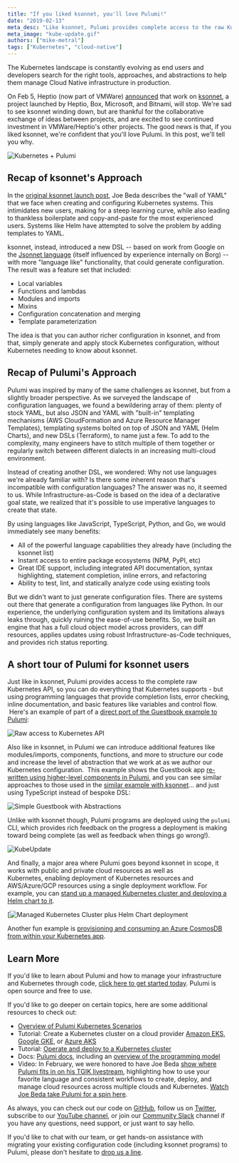 ```yaml
---
title: "If you liked ksonnet, you'll love Pulumi!"
date: "2019-02-13"
meta_desc: "Like ksonnet, Pulumi provides complete access to the raw Kubernetes API, and supports additional features like modules/imports, components, functions, and more."
meta_image: "kube-update.gif"
authors: ["mike-metral"]
tags: ["Kubernetes", "cloud-native"]
---
```


The Kubernetes landscape is constantly evolving as end users and
developers search for the right tools, approaches, and abstractions to
help them manage Cloud Native infrastructure in production.

On Feb 5, Heptio (now part of VMWare)
[announced](https://news.vmware.com/releases/vmware-to-acquire-heptio-to-accelerate-enterprise-adoption-of-kubernetes-on-premises-and-across-multi-cloud-environments)
that work on [ksonnet](https://github.com/ksonnet), a project launched
by Heptio, Box, Microsoft, and Bitnami, will stop. We're sad to see
ksonnet winding down, but are thankful for the collaborative exchange of
ideas between projects, and are excited to see continued investment in
VMWare/Heptio's other projects. The good news is that, if you liked
ksonnet, we're confident that you'll love Pulumi. In this post, we'll
tell you why.
<!--more-->

![Kubernetes + Pulumi](./hero.png)

## Recap of ksonnet's Approach

In the [original ksonnet launch post](https://blog.heptio.com/ksonnet-intro-43f6183a97a6), Joe Beda
describes the "wall of YAML" that we face when creating and configuring
Kubernetes systems. This intimidates new users, making for a steep
learning curve, while also leading to thankless boilerplate and
copy-and-paste for the most experienced users. Systems like Helm have
attempted to solve the problem by adding templates to YAML.

ksonnet, instead, introduced a new DSL -- based on work from Google on
the [Jsonnet language](https://jsonnet.org/) (itself influenced by
experience internally on Borg) -- with more "language like"
functionality, that could generate configuration. The result was a
feature set that included:

- Local variables
- Functions and lambdas
- Modules and imports
- Mixins
- Configuration concatenation and merging
- Template parameterization

The idea is that you can author richer configuration in ksonnet, and
from that, simply generate and apply stock Kubernetes configuration,
without Kubernetes needing to know about ksonnet.

## Recap of Pulumi's Approach

Pulumi was inspired by many of the same challenges as ksonnet, but from
a slightly broader perspective. As we surveyed the landscape of
configuration languages, we found a bewildering array of them: plenty of
stock YAML, but also JSON and YAML with "built-in" templating mechanisms
(AWS CloudFormation and Azure Resource Manager Templates), templating
systems bolted on top of JSON and YAML (Helm Charts), and new DSLs
(Terraform), to name just a few. To add to the complexity, many
engineers have to stitch multiple of them together or regularly switch
between different dialects in an increasing multi-cloud environment.

Instead of creating another DSL, we wondered: Why not use languages
we're already familiar with? Is there some inherent reason that's
incompatible with configuration languages? The answer was no, it seemed
to us. While Infrastructure-as-Code is based on the idea of a
declarative goal state, we realized that it's possible to use imperative
languages to create that state.

By using languages like JavaScript, TypeScript, Python, and Go, we would
immediately see many benefits:

- All of the powerful language capabilities they already have
  (including the ksonnet list)
- Instant access to entire package ecosystems (NPM, PyPI, etc)
- Great IDE support, including integrated API documentation, syntax
  highlighting, statement completion, inline errors, and refactoring
- Ability to test, lint, and statically analyze code using existing
  tools

But we didn't want to just generate configuration files. There are
systems out there that generate a configuration from languages like
Python. In our experience, the underlying configuration system and its
limitations always leaks through, quickly ruining the ease-of-use
benefits. So, we built an engine that has a full cloud object model
across providers, can diff resources, applies updates using robust
Infrastructure-as-Code techniques, and provides rich status reporting.

## A short tour of Pulumi for ksonnet users

Just like in ksonnet, Pulumi provides access to the complete raw
Kubernetes API, so you can do everything that Kubernetes supports - but
using programming languages that provide completion lists, error
checking, inline documentation, and basic features like variables and
control flow.  Here's an example of part of a
[direct port of the Guestbook example to Pulumi](https://github.com/pulumi/examples/tree/master/kubernetes-ts-guestbook/simple):

![Raw access to Kubernetes API](./raw-access.png)

Also like in ksonnet, in Pulumi we can introduce additional features
like modules/imports, components, functions, and more to structure our
code and increase the level of abstraction that we work at as we author
our Kubernetes configuration.  This example shows the Guestbook app
[re-written using higher-level components in Pulumi](https://github.com/pulumi/examples/blob/master/kubernetes-ts-guestbook/components/index.ts),
and you can see similar approaches to those used in the
[similar example with ksonnet](https://github.com/ksonnet/ksonnet/blob/master/examples/guestbook.jsonnet)...
and just using TypeScript instead of bespoke DSL:

![Simple Guestbook with Abstractions](./guestbook-with-abstractions.png)

Unlike with ksonnet though, Pulumi programs are deployed using the
`pulumi` CLI, which provides rich feedback on the progress a deployment
is making toward being complete (as well as feedback when things go
wrong!).

![KubeUpdate](./kube-update.gif)

And finally, a major area where Pulumi goes beyond ksonnet in scope, it
works with public and private cloud resources as well as
Kubernetes, enabling deployment of Kubernetes resources and
AWS/Azure/GCP resources using a single deployment workflow. For example,
you can
[stand up a managed Kubernetes cluster and deploying a Helm chart to it](https://github.com/pulumi/examples/blob/master/classic-azure-ts-aks-mean/index.ts).

[![Managed Kubernetes Cluster plus Helm Chart deployment](./kubernetes-plus-helm-chart.png)

Another fun example is
[provisioning and consuming an Azure CosmosDB from within your Kubernetes app](https://github.com/pulumi/examples/tree/master/classic-azure-ts-aks-mean).

## Learn More

If you'd like to learn about Pulumi and how to manage your
infrastructure and Kubernetes through code, [click here to get started today](/docs/get-started/). Pulumi is open source and free to
use.

If you'd like to go deeper on certain topics, here are some additional
resources to check out:

- [Overview of Pulumi Kubernetes Scenarios](/kubernetes/)
- Tutorial: Create a Kubernetes cluster on a cloud provider
  [Amazon EKS](/registry/packages/kubernetes/how-to-guides/eks/),
  [Google GKE](/registry/packages/kubernetes/how-to-guides/gke/), or
  [Azure AKS](https://github.com/pulumi/examples/tree/master/classic-azure-ts-aks-mean)
- Tutorial: [Operate and deploy to a Kubernetes cluster](/registry/packages/kubernetes/how-to-guides/exposed-deployment/)
- Docs: [Pulumi docs](/docs/reference/), including an
  [overview of the programming model](/docs/intro/concepts/)
- Video: In February, we were honored to have Joe Beda
[show where Pulumi fits in on his TGIK livestream](https://www.youtube.com/watch?v=ILMK65YVSKw),
highlighting how to use your favorite language and consistent workflows to create,
deploy, and manage cloud resources across multiple clouds and
Kubernetes. [Watch Joe Beda take Pulumi for a spin here](https://www.youtube.com/watch?v=ILMK65YVSKw).

As always, you can check out our code on
[GitHub](https://github.com/pulumi), follow us on
[Twitter](https://twitter.com/pulumicorp), subscribe to our [YouTube
channel](https://www.youtube.com/channel/UC2Dhyn4Ev52YSbcpfnfP0Mw), or
join our [Community Slack](https://slack.pulumi.com/) channel if you have
any questions, need support, or just want to say hello.

If you'd like to chat with our team, or get hands-on assistance with
migrating your existing configuration code (including ksonnet programs)
to Pulumi, please don't hesitate to [drop us a line](/contact/).
